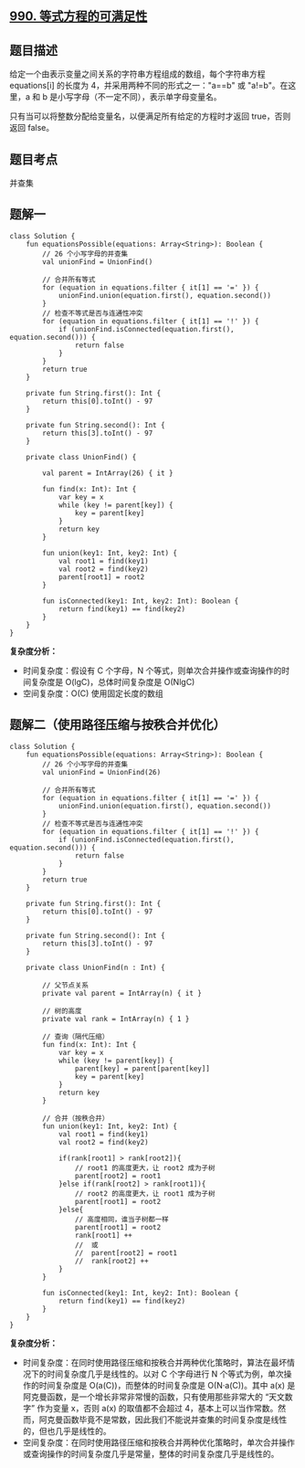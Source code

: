 ## [990. 等式方程的可满足性](https://leetcode.cn/problems/satisfiability-of-equality-equations/)

## 题目描述

给定一个由表示变量之间关系的字符串方程组成的数组，每个字符串方程 equations[i] 的长度为 4，并采用两种不同的形式之一："a==b" 或 "a!=b"。在这里，a 和 b 是小写字母（不一定不同），表示单字母变量名。

只有当可以将整数分配给变量名，以便满足所有给定的方程时才返回 true，否则返回 false。 

## 题目考点

并查集

## 题解一

```
class Solution {
    fun equationsPossible(equations: Array<String>): Boolean {
        // 26 个小写字母的并查集
        val unionFind = UnionFind()

        // 合并所有等式
        for (equation in equations.filter { it[1] == '=' }) {
            unionFind.union(equation.first(), equation.second())
        }
        // 检查不等式是否与连通性冲突
        for (equation in equations.filter { it[1] == '!' }) {
            if (unionFind.isConnected(equation.first(), equation.second())) {
                return false
            }
        }
        return true
    }

    private fun String.first(): Int {
        return this[0].toInt() - 97
    }

    private fun String.second(): Int {
        return this[3].toInt() - 97
    }

    private class UnionFind() {

        val parent = IntArray(26) { it }

        fun find(x: Int): Int {
            var key = x
            while (key != parent[key]) {
                key = parent[key]
            }
            return key
        }

        fun union(key1: Int, key2: Int) {
            val root1 = find(key1)
            val root2 = find(key2)
            parent[root1] = root2
        }

        fun isConnected(key1: Int, key2: Int): Boolean {
            return find(key1) == find(key2)
        }
    }
}
```

**复杂度分析：**

- 时间复杂度：假设有 C 个字母，N 个等式，则单次合并操作或查询操作的时间复杂度是 O(lgC)，总体时间复杂度是 O(NlgC)
- 空间复杂度：O(C) 使用固定长度的数组

## 题解二（使用路径压缩与按秩合并优化）

```
class Solution {
    fun equationsPossible(equations: Array<String>): Boolean {
        // 26 个小写字母的并查集
        val unionFind = UnionFind(26)

        // 合并所有等式
        for (equation in equations.filter { it[1] == '=' }) {
            unionFind.union(equation.first(), equation.second())
        }
        // 检查不等式是否与连通性冲突
        for (equation in equations.filter { it[1] == '!' }) {
            if (unionFind.isConnected(equation.first(), equation.second())) {
                return false
            }
        }
        return true
    }

    private fun String.first(): Int {
        return this[0].toInt() - 97
    }

    private fun String.second(): Int {
        return this[3].toInt() - 97
    }

    private class UnionFind(n : Int) {

        // 父节点关系
        private val parent = IntArray(n) { it }

        // 树的高度
        private val rank = IntArray(n) { 1 }

        // 查询（隔代压缩）
        fun find(x: Int): Int {
            var key = x
            while (key != parent[key]) {
                parent[key] = parent[parent[key]] 
                key = parent[key]
            }
            return key
        }

        // 合并（按秩合并）
        fun union(key1: Int, key2: Int) {
            val root1 = find(key1)
            val root2 = find(key2)

            if(rank[root1] > rank[root2]){
                // root1 的高度更大，让 root2 成为子树
                parent[root2] = root1
            }else if(rank[root2] > rank[root1]){
                // root2 的高度更大，让 root1 成为子树
                parent[root1] = root2
            }else{
                // 高度相同，谁当子树都一样
                parent[root1] = root2
                rank[root1] ++
                //  或
                //  parent[root2] = root1
                //  rank[root2] ++
            }
        }

        fun isConnected(key1: Int, key2: Int): Boolean {
            return find(key1) == find(key2)
        }
    }
}
```

**复杂度分析：**

- 时间复杂度：在同时使用路径压缩和按秩合并两种优化策略时，算法在最坏情况下的时间复杂度几乎是线性的。以对 C 个字母进行 N 个等式为例，单次操作的时间复杂度是 O(a(C))，而整体的时间复杂度是 O(N·a(C))。其中 a(x) 是阿克曼函数，是一个增长非常非常慢的函数，只有使用那些非常大的 “天文数字” 作为变量 x，否则 a(x) 的取值都不会超过 4，基本上可以当作常数。然而，阿克曼函数毕竟不是常数，因此我们不能说并查集的时间复杂度是线性的，但也几乎是线性的。
- 空间复杂度：在同时使用路径压缩和按秩合并两种优化策略时，单次合并操作或查询操作的时间复杂度几乎是常量，整体的时间复杂度几乎是线性的。

